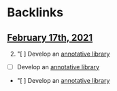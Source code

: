
# Backlinks
## [February 17th, 2021](<February 17th, 2021.md>)
2. "[ ] Develop an [annotative library](<annotative library.md>)

- [ ] Develop an [annotative library](<annotative library.md>)

- "[ ] Develop an [annotative library](<annotative library.md>)

